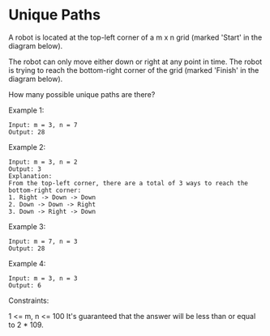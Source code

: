 Unique Paths
============

A robot is located at the top-left corner of a m x n grid (marked 'Start' in the diagram below).

The robot can only move either down or right at any point in time. The robot is trying to reach the bottom-right corner of the grid (marked 'Finish' in the diagram below).

How many possible unique paths are there?

Example 1:

    Input: m = 3, n = 7
    Output: 28

Example 2:

    Input: m = 3, n = 2
    Output: 3
    Explanation:
    From the top-left corner, there are a total of 3 ways to reach the bottom-right corner:
    1. Right -> Down -> Down
    2. Down -> Down -> Right
    3. Down -> Right -> Down

Example 3:

    Input: m = 7, n = 3
    Output: 28

Example 4:

    Input: m = 3, n = 3
    Output: 6
 

Constraints:

1 <= m, n <= 100
It's guaranteed that the answer will be less than or equal to 2 * 109.